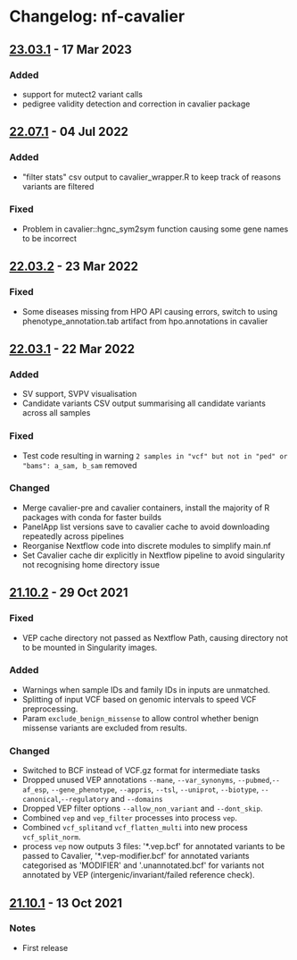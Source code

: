# Changelog: nf-cavalier
<!--- https://keepachangelog.com/en/1.0.0/ --->

## [23.03.1](https://github.com/bahlolab/nf-cavalier/releases/tag/23.03.1) - 17 Mar 2023
### Added
- support for mutect2 variant calls
- pedigree validity detection and correction in cavalier package

## [22.07.1](https://github.com/bahlolab/nf-cavalier/releases/tag/22.07.1) - 04 Jul 2022
### Added
- "filter stats" csv output to cavalier_wrapper.R to keep track of reasons variants are filtered
### Fixed
- Problem in cavalier::hgnc_sym2sym function causing some gene names to be incorrect

## [22.03.2](https://github.com/bahlolab/nf-cavalier/releases/tag/22.03.2) - 23 Mar 2022
### Fixed
- Some diseases missing from HPO API causing errors, switch to using phenotype_annotation.tab artifact from hpo.annotations in cavalier

## [22.03.1](https://github.com/bahlolab/nf-cavalier/releases/tag/22.03.1) - 22 Mar 2022
### Added
- SV support, SVPV visualisation
- Candidate variants CSV output summarising all candidate variants across all samples
### Fixed
- Test code resulting in warning `2 samples in "vcf" but not in "ped" or "bams": a_sam, b_sam` removed
### Changed
- Merge cavalier-pre and cavalier containers, install the majority of R packages with conda for faster builds
- PanelApp list versions save to cavalier cache to avoid downloading repeatedly across pipelines
- Reorganise Nextflow code into discrete modules to simplify main.nf
- Set Cavalier cache dir explicitly in Nextflow pipeline to avoid singularity not recognising home directory issue

## [21.10.2](https://github.com/bahlolab/nf-cavalier/releases/tag/21.10.2) - 29 Oct 2021
### Fixed
- VEP cache directory not passed as Nextflow Path, causing directory not to be mounted in Singularity images.
### Added
- Warnings when sample IDs and family IDs in inputs are unmatched.
- Splitting of input VCF based on genomic intervals to speed VCF preprocessing.
- Param `exclude_benign_missense` to allow control whether benign missense variants are excluded from results.
### Changed
- Switched to BCF instead of VCF.gz format for intermediate tasks
- Dropped unused VEP annotations `--mane`, `--var_synonyms`, `--pubmed`,`--af_esp`, `--gene_phenotype`, `--appris`,
  `--tsl`, `--uniprot`, `--biotype`, `--canonical`,`--regulatory` and `--domains`
- Dropped VEP filter options `--allow_non_variant` and `--dont_skip`.
- Combined `vep` and `vep_filter` processes into process `vep`.
- Combined `vcf_split`and `vcf_flatten_multi` into new process `vcf_split_norm`. 
- process `vep` now outputs 3 files: '\*.vep.bcf' for annotated variants to be passed to Cavalier, '\*.vep-modifier.bcf'
for annotated variants categorised as 'MODIFIER' and '.unannotated.bcf' for variants not annotated by VEP
(intergenic/invariant/failed reference check).

## [21.10.1](https://github.com/bahlolab/nf-cavalier/releases/tag/21.10.1) - 13 Oct 2021
### Notes
- First release
